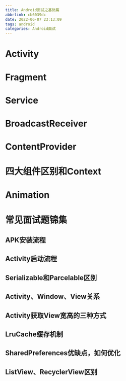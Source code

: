 ```yaml
---
title: Android面试之基础篇
abbrlink: cb6039dc
date: 2022-06-07 23:13:09
tags: android
categories: Android面试
---
```


# Activity
# Fragment
# Service
# BroadcastReceiver
# ContentProvider
# 四大组件区别和Context
# Animation

# 常见面试题锦集

## APK安装流程
## Activity启动流程
## Serializable和Parcelable区别
## Activity、Window、View关系
## Activity获取View宽高的三种方式
## LruCache缓存机制
## SharedPreferences优缺点，如何优化
## ListView、RecyclerView区别

